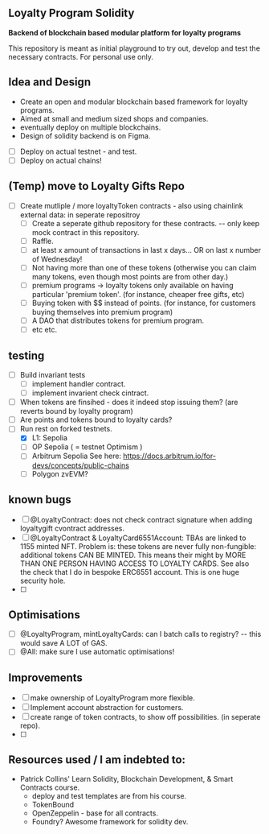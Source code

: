 ## Loyalty Program Solidity 
**Backend of blockchain based modular platform for loyalty programs**

This repository is meant as initial playground to try out, develop and test the necessary contracts.
For personal use only. 

## Idea and Design
- Create an open and modular blockchain based framework for loyalty programs. 
- Aimed at small and medium sized shops and companies. 
- eventually deploy on multiple blockchains. 
- Design of solidity backend is on Figma. 

- [ ] Deploy on actual testnet - and test.
- [ ] Deploy on actual chains! 

## (Temp) move to Loyalty Gifts Repo 
- [ ] Create mutliple / more loyaltyToken contracts - also using chainlink external data: in seperate repositroy 
  - [ ] Create a seperate github repository for these contracts. -- only keep mock contract in this repository.  
  - [ ] Raffle. 
  - [ ] at least x amount of transactions in last x days... OR on last x number of Wednesday! 
  - [ ] Not having more than one of these tokens (otherwise you can claim many tokens, even though most points are from other day.)  
  - [ ] premium programs -> loyalty tokens only available on having particular 'premium token'. (for instance, cheaper free gifts, etc)
  - [ ] Buying token with $$ instead of points. (for instance, for customers buying themselves into premium program)
  - [ ] A DAO that distributes tokens for premium program. 
  - [ ] etc etc. 

## testing
- [ ] Build invariant tests
  - [ ] implement handler contract. 
  - [ ] implement invarient check cintract. 
- [ ] When tokens are finsihed - does it indeed stop issuing them? (are reverts bound by loyalty program)
- [ ] Are points and tokens bound to loyalty cards?
- [ ] Run rest on forked testnets.
  - [x] L1: Sepolia 
  - [ ] OP Sepolia ( = testnet Optimism )
  - [ ] Arbitrum Sepolia See here: https://docs.arbitrum.io/for-devs/concepts/public-chains 
  - [ ] Polygon zvEVM? 

## known bugs
- [ ] @LoyaltyContract: does not check contract signature when adding loyaltygift cvontract addresses. 
- [ ] @LoyaltyContract & LoyaltyCard6551Account: TBAs are linked to 1155 minted NFT. Problem is: these tokens are never fully non-fungible: additional tokens CAN BE MINTED. This means their might by MORE THAN ONE PERSON HAVING ACCESS TO LOYALTY CARDS. See also the check that I do in bespoke ERC6551 account. This is one huge security hole. 
- [ ] 

## Optimisations
- [ ] @LoyaltyProgram, mintLoyaltyCards: can I batch calls to registry? -- this would save A LOT of GAS. 
- [ ] @All: make sure I use automatic optimisations! 

## Improvements
- [ ] make ownership of LoyaltyProgram more flexible.
- [ ] Implement account abstraction for customers.  
- [ ] create range of token contracts, to show off possibilities. (in seperate repo).  
- [ ] 

## Resources used / I am indebted to:  
-  Patrick Collins' Learn Solidity, Blockchain Development, & Smart Contracts course. 
   -  deploy and test templates are from his course. 
   -  TokenBound 
   -  OpenZeppelin - base for all contracts. 
   -  Foundry? Awesome framework for solidity dev. 